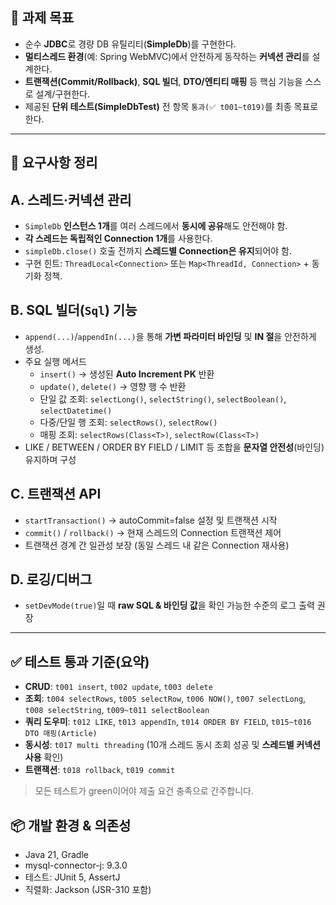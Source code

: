 ## 🎯 과제 목표

- 순수 **JDBC**로 경량 DB 유틸리티(**SimpleDb**)를 구현한다.
- **멀티스레드 환경**(예: Spring WebMVC)에서 안전하게 동작하는 **커넥션 관리**를 설계한다.
- **트랜잭션(Commit/Rollback)**, **SQL 빌더**, **DTO/엔티티 매핑** 등 핵심 기능을 스스로 설계/구현한다.
- 제공된 **단위 테스트(SimpleDbTest)** 전 항목 `통과(✅ t001~t019)`를 최종 목표로 한다.

---

## 🧩 요구사항 정리

## A. 스레드·커넥션 관리

- `SimpleDb` **인스턴스 1개**를 여러 스레드에서 **동시에 공유**해도 안전해야 함.
- **각 스레드는 독립적인 Connection 1개**를 사용한다.
- `simpleDb.close()` 호출 전까지 **스레드별 Connection은 유지**되어야 함.
- 구현 힌트: `ThreadLocal<Connection>` 또는 `Map<ThreadId, Connection>` + 동기화 정책.

## B. SQL 빌더(`Sql`) 기능

- `append(...)`/`appendIn(...)`을 통해 **가변 파라미터 바인딩** 및 **IN 절**을 안전하게 생성.
- 주요 실행 메서드
    - `insert()` → 생성된 **Auto Increment PK** 반환
    - `update()`, `delete()` → 영향 행 수 반환
    - 단일 값 조회: `selectLong()`, `selectString()`, `selectBoolean()`, `selectDatetime()`
    - 다중/단일 행 조회: `selectRows()`, `selectRow()`
    - 매핑 조회: `selectRows(Class<T>)`, `selectRow(Class<T>)`
- LIKE / BETWEEN / ORDER BY FIELD / LIMIT 등 조합을 **문자열 안전성**(바인딩) 유지하며 구성

## C. 트랜잭션 API

- `startTransaction()` → autoCommit=false 설정 및 트랜잭션 시작
- `commit()` / `rollback()` → 현재 스레드의 Connection 트랜잭션 제어
- 트랜잭션 경계 간 일관성 보장 (동일 스레드 내 같은 Connection 재사용)

## D. 로깅/디버그

- `setDevMode(true)`일 때 **raw SQL & 바인딩 값**을 확인 가능한 수준의 로그 출력 권장

---

## ✅ 테스트 통과 기준(요약)

- **CRUD**: `t001 insert`, `t002 update`, `t003 delete`
- **조회**: `t004 selectRows`, `t005 selectRow`, `t006 NOW()`, `t007 selectLong`, `t008 selectString`,
  `t009~t011 selectBoolean`
- **쿼리 도우미**: `t012 LIKE`, `t013 appendIn`, `t014 ORDER BY FIELD`, `t015~t016 DTO 매핑(Article)`
- **동시성**: `t017 multi threading` (10개 스레드 동시 조회 성공 및 **스레드별 커넥션 사용** 확인)
- **트랜잭션**: `t018 rollback`, `t019 commit`

> 모든 테스트가 green이어야 제출 요건 충족으로 간주합니다.
>

## 📦 개발 환경 & 의존성

- Java 21, Gradle
- mysql-connector-j: 9.3.0
- 테스트: JUnit 5, AssertJ
- 직렬화: Jackson (JSR-310 포함)